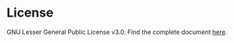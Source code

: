 # License
GNU Lesser General Public License v3.0. Find the complete document 
[here](https://github.com/molgenis/molgenis-service-armadillo/blob/master/LICENSE).